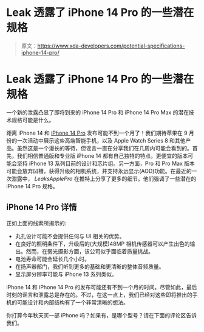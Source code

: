 # Leak 透露了 iPhone 14 Pro 的一些潜在规格

> 原文：<https://www.xda-developers.com/potential-specifications-iphone-14-pro/>

# Leak 透露了 iPhone 14 Pro 的一些潜在规格

一个新的泄露凸显了即将到来的 iPhone 14 Pro 和 iPhone 14 Pro Max 的潜在技术规格可能是什么。

距离 iPhone 14 和 [iPhone 14 Pro](http://xda-developers.com/apple-iphone-14-pro) 发布可能不到一个月了！我们期待苹果在 9 月份的一次活动中展示这些高端智能手机，以及 Apple Watch Series 8 和其他产品。虽然这是一个漫长的等待，但谣言一直在分享我们在几周内可能会看到的。首先，我们相信普通版和专业版 iPhone 14 都有自己独特的特点。更便宜的版本可能会坚持 iPhone 13 系列目前的设计和芯片组。另一方面，Pro 和 Pro Max 版本可能会放弃凹槽，获得升级的相机系统，并支持永远显示(AOD)功能。在最近的一次泄露中， *LeaksApplePro* 在推特上分享了更多的细节。他们强调了一些潜在的 iPhone 14 Pro 规格。

## iPhone 14 Pro 详情

正如上面的线索所揭示的:

*   丸孔设计可能不会提供任何与 UI 相关的优势。
*   在良好的照明条件下，升级后的(大规模)48MP 相机传感器可以产生出色的输出。然而，在弱光摄影方面，该公司似乎面临着质量挑战。
*   电池寿命可能会延长几个小时。
*   在扬声器部门，我们听到更多的基础和更清晰的整体音频质量。
*   显示屏分辨率可能与 iPhone 13 系列类似。

iPhone 14 和 iPhone 14 Pro 的发布可能还有不到一个月的时间。尽管如此，最后时刻的谣言和泄露总是存在的。不过，在这一点上，我们已经对这些即将推出的手机的可能设计和内部结构有了一个非常清晰的想法。

你打算今年秋天买一部 iPhone 吗？如果有，是哪个型号？请在下面的评论区告诉我们。